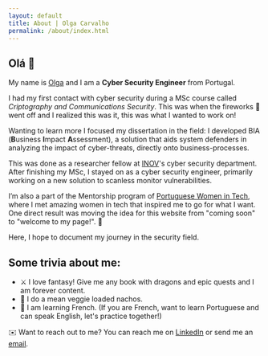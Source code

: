 ```yaml
---
layout: default
title: About | Olga Carvalho
permalink: /about/index.html
---
```


## Olá 👋

My name is <a href="{{ site.linkedin }}">Olga</a> and I am a **Cyber Security Engineer** from Portugal.

I had my first contact with cyber security during a MSc course called *Criptography and Communications Security*.
This was when the fireworks 🎇 went off and I realized this was it, this was what I wanted to work on!

Wanting to learn more I focused my dissertation in the field: I developed BIA (**B**usiness **I**mpact **A**ssessment), a solution that aids system defenders in analyzing the impact of cyber-threats, directly onto business-processes.

This was done as a researcher fellow at [INOV](https://www.inov.pt/)'s cyber security department. After finishing my MSc, I stayed on as a cyber security engineer, primarily working on a new solution to scanless monitor vulnerabilities.

I’m also a part of the Mentorship program of [Portuguese Women in Tech](https://www.portuguesewomenintech.com/), where I met amazing women in tech that inspired me to go for what I want.
One direct result was moving the idea for this website from "coming soon" to "welcome to my page!". 🙌

Here, I hope to document my journey in the security field.



## Some trivia about me:
* ⚔️ I love fantasy! Give me any book with dragons and epic quests and I am forever content.
* 🥘 I do a mean veggie loaded nachos.
* 📝 I am learning French. (If you are French, want to learn Portuguese and can speak English, let's practice together!)




✉️ Want to reach out to me? You can reach me on <a href="{{ site.linkedin }}">LinkedIn</a> or send me an <a href="mailto:{{ site.email }}">email</a>.
